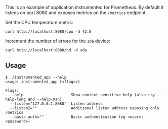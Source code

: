 This is an example of application instrumented for Prometheus. By default it
listens on port 8080 and exposes metrics on the `/metrics` endpoint.

Set the CPU temperature metric:

```
curl http://localhost:8080/cpu -d 42.0
```

Increment the number of errors for the `sda` device:

```
curl http://localhost:8080/hd -d sda
```

## Usage

```
$ ./instrumented_app --help
usage: instrumented_app [<flags>]

Flags:
  --help                     Show context-sensitive help (also try --help-long and --help-man).
  --listen="127.0.0.1:8080"  Listen address
  --listen2=""               Additional listen address exposing only /metrics
  --basic-auth=""            Basic authentication (eg <user>:<password>)

```

